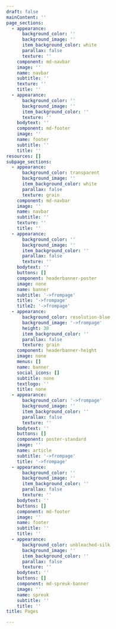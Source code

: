```yaml
---
draft: false
mainContent: ''
page_sections:
  - appearance:
      background_color: ''
      background_image: ''
      item_background_color: white
      parallax: false
      texture: ''
    component: md-navbar
    image: ''
    name: navbar
    subtitle: ''
    texture: ''
    title: ''
  - appearance:
      background_color: ''
      background_image: ''
      item_background_color: ''
      texture: ''
    bodytext: ''
    component: md-footer
    image: ''
    name: footer
    subtitle: ''
    title: ''
resources: []
subpage_sections:
  - appearance:
      background_color: transparent
      background_image: ''
      item_background_color: white
      parallax: false
      texture: grain
    component: md-navbar
    image: ''
    name: navbar
    subtitle: ''
    texture: ''
    title: ''
  - appearance:
      background_color: ''
      background_image: ''
      item_background_color: ''
      parallax: false
      texture: ''
    bodytext: ''
    buttons: []
    component: headerbanner-poster
    image: none
    name: banner
    subtitle: '->frompage'
    title: '->frompage'
    title2: '->frompage'
  - appearance:
      background_color: resolution-blue
      background_image: '->frompage'
      height: 30
      item_background_color: ''
      parallax: false
      texture: grain
    component: headerbanner-height
    image: none
    menus: []
    name: banner
    social_icons: []
    subtitle: none
    textlogo: ''
    title: none
  - appearance:
      background_color: '->frompage'
      background_image: ''
      item_background_color: ''
      parallax: false
      texture: ''
    bodytext: ''
    buttons: []
    component: poster-standard
    image: ''
    name: article
    subtitle: '->frompage'
    title: '->frompage'
  - appearance:
      background_color: ''
      background_image: ''
      item_background_color: ''
      parallax: false
      texture: ''
    bodytext: ''
    buttons: []
    component: md-footer
    image: ''
    name: footer
    subtitle: ''
    title: ''
  - appearance:
      background_color: unbleached-silk
      background_image: ''
      item_background_color: ''
      parallax: false
      texture: ''
    bodytext: ''
    buttons: []
    component: md-spreuk-banner
    image: ''
    name: spreuk
    subtitle: ''
    title: ''
title: Pages

---
```

